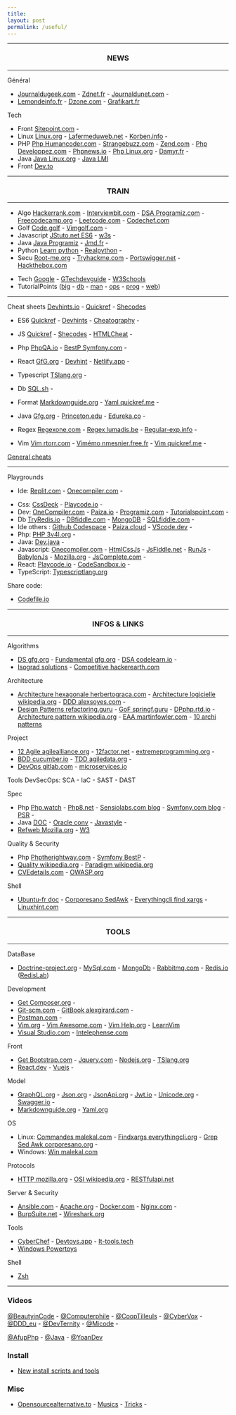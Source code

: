 ```yaml
---
title: 
layout: post
permalink: /useful/
---
```


---
### <center>NEWS</center>
---

Général  
* [Journaldugeek.com](https://www.journaldugeek.com/category/sur-le-web) - [Zdnet.fr](https://www.zdnet.fr) - [Journaldunet.com](https://www.journaldunet.com/web-tech) - 
* [Lemondeinfo.fr](https://www.lemondeinformatique.fr/internet-et-e-business-11.html) - [Dzone.com](https://dzone.com/web-development-programming-tutorials-tools-news) - [Grafikart.fr](https://grafikart.fr/blog)

Tech  
* Front [Sitepoint.com](https://www.sitepoint.com/) - 
* Linux [Linux.org](https://linuxfr.org) - [Lafermeduweb.net](https://www.lafermeduweb.net) - [Korben.info](https://korben.info) -
* PHP [Php Humancoder.com](https://news.humancoders.com/t/php) - [Strangebuzz.com](https://www.strangebuzz.com/fr) - [Zend.com](https://www.zend.com/blog) - 
[Php Developpez.com](https://php.developpez.com) - [Phpnews.io](https://phpnews.io) - [Php Linux.org](https://linuxfr.org/sections/php) - [Damyr.fr](https://www.damyr.fr) - 
* Java [Java Linux.org](https://linuxfr.org/sections/java) - [Java LMI](https://www.lemondeinformatique.fr/toute-l-actualite-produit-sur-java-42.html)
* Front [Dev.to](https://dev.to/)

---
### <center>TRAIN</center>
---

* Algo [Hackerrank.com](https://www.hackerrank.com) - [Interviewbit.com](https://www.interviewbit.com/courses/programming) - [DSA Programiz.com](https://www.programiz.com/dsa) - [Freecodecamp.org](https://www.freecodecamp.org/learn) - [Leetcode.com](https://leetcode.com/explore) - [Codechef.com](https://www.codechef.com)
* Golf [Code.golf](https://code.golf) - [Vimgolf.com](https://www.vimgolf.com) -
* Javascript [JStuto.net ES6](https://www.javascripttutorial.net/es6/) - [w3s](https://www.w3schools.com/js/js_es6.asp) - 
* Java [Java Programiz](https://www.programiz.com/java-programming) - [Jmd.fr](https://www.jmdoudoux.fr/accueil_java.htm) -
* Python [Learn python](https://www.learnpython.org) - [Realpython](https://realpython.com) -  
* Secu [Root-me.org](https://www.root-me.org) - [Tryhackme.com](https://tryhackme.com) - [Portswigger.net](https://portswigger.net/web-security) - [Hackthebox.com](https://www.hackthebox.com) 

- Tech [Google](https://developers.google.com/learn) - [GTechdevguide](https://techdevguide.withgoogle.com) - [W3Schools](https://www.w3schools.com)
- TutorialPoints ([big](https://www.tutorialspoint.com/big_data_tutorials.htm) - [db](https://www.tutorialspoint.com/database_tutorials.htm) - [man](https://www.tutorialspoint.com/management_tutorials.htm) - [ops](https://www.tutorialspoint.com/devops_tutorials.htm) - [prog](https://www.tutorialspoint.com/computer_programming_tutorials.htm) - [web](https://www.tutorialspoint.com/web_development_tutorials.htm))  

- - -
Cheat sheets
[Devhints.io](https://devhints.io) - [Quickref](https://quickref.me) - [Shecodes](http://cheatsheets.shecodes.io/)    

- ES6 [Quickref](https://quickref.me/es6.html) - [Devhints](https://devhints.io/es6) - [Cheatography](https://cheatography.com/romansemko/cheat-sheets/ecmascript-6-es6/) - 
- JS [Quickref](https://quickref.me/javascript.html) - [Shecodes](http://cheatsheets.shecodes.io/javascript) - [HTMLCheat](https://htmlcheatsheet.com/js) - 
- Php [PhpQA.io](https://phpqa.io) - [BestP Symfony.com](https://symfony.com/doc/current/best_practices.html) -
- React [GfG.org](https://www.geeksforgeeks.org/react-cheat-sheet/) - [Devhint](https://devhints.io/react) - [Netlify.app](https://react-typescript-cheatsheet.netlify.app) -
- Typescript [TSlang.org](https://www.typescriptlang.org/cheatsheets) -

- Db [SQL.sh](https://sql.sh) - 
- Format [Markdownguide.org](https://www.markdownguide.org/cheat-sheet) - [Yaml quickref.me](https://quickref.me/yaml.html) - 
- Java [Gfg.org](https://www.geeksforgeeks.org/java-cheat-sheet) - [Princeton.edu](https://introcs.cs.princeton.edu/java/11cheatsheet/) - [Edureka.co](https://www.edureka.co/blog/cheatsheets/java-cheat-sheet/) -
- Regex [Regexone.com](https://regexone.com) - [Regex lumadis.be](https://lumadis.be/regex) - [Regular-exp.info](https://www.regular-expressions.info) -
- Vim [Vim rtorr.com](https://vim.rtorr.com) - [Vimémo nmesnier.free.fr](http://nmesnier.free.fr/vim.html) - [Vim quickref.me](https://quickref.me/vim) -
    
[General cheats](https://github.com/cylmat/cheats/tree/main)

---
Playgrounds
- Ide: [Replit.com](https://replit.com/~) - [Onecompiler.com](https://onecompiler.com) -  

* Css: [CssDeck](https://cssdeck.com/) - [Playcode.io](https://playcode.io/css) -
* Dev: [OneCompiler.com](https://onecompiler.com) - [Paiza.io](https://paiza.io/en) - [Programiz.com](https://www.programiz.com/python-programming/online-compiler) - [Tutorialspoint.com](https://www.tutorialspoint.com/codingground.htm) - 
* Db [TryRedis.io](https://try.redis.io) - [DBfiddle.com](https://www.db-fiddle.com) - [MongoDB](https://mongoplayground.net) - [SQLfiddle.com](http://sqlfiddle.com) -
* Ide others : [Github Codespace](https://github.com/codespaces) - [Paiza.cloud](https://paiza.cloud) - [VScode.dev](https://vscode.dev) - 
* Php: [PHP 3v4l.org](https://3v4l.org) - 
* Java: [Dev.java](https://dev.java/playground) -
* Javascript: [Onecompiler.com](https://onecompiler.com/javascript/) - [HtmlCssJs](https://html-css-js.com/) - [JsFiddle.net](https://jsfiddle.net/) - [RunJs](https://runjs.co/) - [BabylonJs](https://playground.babylonjs.com/) - [Mozilla.org](https://developer.mozilla.org/en-US/play) - [JsComplete.com](https://jscomplete.com/playground) - 
* React: [Playcode.io](https://playcode.io/react) - [CodeSandbox.io](https://codesandbox.io/s) -
* TypeScript: [Typescriptlang.org](https://www.typescriptlang.org/play)
  
Share code:
- [Codefile.io](https://codefile.io)

---
### <center>INFOS & LINKS</center>
---

Algorithms  
* [DS gfg.org](https://www.geeksforgeeks.org/data-structures) - [Fundamental gfg.org](https://www.geeksforgeeks.org/fundamentals-of-algorithms) - [DSA codelearn.io](https://codelearn.io/learning/data-structure-and-algorithms) - 
* [Isograd solutions](https://www.isograd-testingservices.com/FR/solutions-challenges-de-code) - [Competitive hackerearth.com](https://www.hackerearth.com/fr/getstarted-competitive-programming)

Architecture   
* [Architecture hexagonale herbertograca.com](https://herbertograca.com/2017/11/16/explicit-architecture-01-ddd-hexagonal-onion-clean-cqrs-how-i-put-it-all-together) - [Architecture logicielle wikipedia.org](https://en.wikipedia.org/wiki/List_of_software_architecture_styles_and_patterns) - [DDD alexsoyes.com](https://alexsoyes.com/ddd-domain-driven-design) - 
* [Design Patterns refactoring.guru](https://refactoring.guru/fr/design-patterns) - [GoF springf.guru](https://springframework.guru/gang-of-four-design-patterns) - [DPphp.rtd.io](https://designpatternsphp.readthedocs.io) - [Architecture pattern wikipedia.org](https://en.wikipedia.org/wiki/Architectural_pattern) - [EAA martinfowler.com](https://martinfowler.com/eaaCatalog) - [10 archi patterns](https://towardsdatascience.com/10-common-software-architectural-patterns-in-a-nutshell-a0b47a1e9013)

Project
* [12 Agile agilealliance.org](https://www.agilealliance.org/agile101/12-principles-behind-the-agile-manifesto) - 
[12factor.net](https://12factor.net) - [extremeprogramming.org](http://www.extremeprogramming.org) - 
* [BDD cucumber.io](https://cucumber.io/docs/bdd) - [TDD agiledata.org](http://agiledata.org/essays/tdd.html) - 
* [DevOps gitlab.com](https://about.gitlab.com/topics/devops) - [microservices.io](https://microservices.io)
  
Tools DevSecOps: SCA - IaC - SAST - DAST

Spec  
* Php [Php.watch](https://php.watch/versions) - [Php8.net](https://www.php.net/releases/8.0/en.php) - 
[Sensiolabs.com blog](https://blog.sensiolabs.com) - [Symfony.com blog](https://symfony.com/blog) -  [PSR](https://www.php-fig.org/psr/) -
* Java [DOC](https://docs.oracle.com/en/java/) - [Oracle conv](https://www.oracle.com/java/technologies/javase/codeconventions-contents.html) - [Javastyle](https://geosoft.no/javastyle.html) - 
* [Refweb Mozilla.org](https://developer.mozilla.org/fr/docs/Web) - [W3](https://www.w3.org)  
  
Quality & Security
* Php [Phptherightway.com](https://phptherightway.com) - [Symfony BestP](https://symfony.com/doc/current/best_practices.html) -
* [Quality wikipedia.org](https://fr.wikipedia.org/wiki/Qualit%C3%A9_logicielle) - [Paradigm wikipedia.org](https://fr.m.wikipedia.org/wiki/Paradigme_(programmation)) 
* [CVEdetails.com]([cvedetails.com](https://www.cvedetails.com)) - [OWASP.org](https://owasp.org)

Shell
* [Ubuntu-fr doc](https://doc.ubuntu-fr.org) - [Corporesano SedAwk](http://www.corporesano.org/doc-site/grepawksed.html) - [Everythingcli find xargs](https://www.everythingcli.org/find-exec-vs-find-xargs) - [Linuxhint.com](https://linuxhint.com)

---
### <center>TOOLS</center>
---

DataBase  
* [Doctrine-project.org](https://www.doctrine-project.org) - [MySql.com](https://dev.mysql.com/doc) - [MongoDb](https://www.mongodb.com/docs) - [Rabbitmq.com](https://www.rabbitmq.com) - [Redis.io](https://redis.io) ([RedisLab](https://app.redislabs.com))

Development  
* [Get Composer.org](https://getcomposer.org/doc) - 
* [Git-scm.com](https://git-scm.com/doc) - [GitBook alexgirard.com](https://alexgirard.com/git-book) - 
* [Postman.com](https://www.postman.com) -  
* [Vim.org](https://www.vim.org) - [Vim Awesome.com](https://vimawesome.com) - [Vim Help.org](https://vimhelp.org) - [LearnVim](https://learnvim.irian.to/)
* [Visual Studio.com](https://code.visualstudio.com/docs) - [Intelephense.com](https://intelephense.com)

Front  
* [Get Bootstrap.com](https://getbootstrap.com/docs) - [Jquery.com](https://api.jquery.com) - [Nodejs.org](https://nodejs.org/en/docs) - [TSlang.org](https://www.typescriptlang.org/docs)
* [React.dev](https://react.dev) - [Vuejs](https://vuejs.org/) - 

Model  
* [GraphQL.org](https://graphql.org) - [Json.org](https://www.json.org) - [JsonApi.org](https://jsonapi.org) - [Jwt.io](https://jwt.io) - [Unicode.org](https://home.unicode.org) - [Swagger.io](https://swagger.io) - 
* [Markdownguide.org](https://www.markdownguide.org) - [Yaml.org](https://yaml.org)

OS  
+ Linux: [Commandes malekal.com](https://www.malekal.com/liste-des-commandes-linux) - [Findxargs everythingcli.org](https://www.everythingcli.org/find-exec-vs-find-xargs) - [Grep Sed Awk corporesano.org](http://www.corporesano.org/doc-site/grepawksed.html) - 
+ Windows: [Win malekal.com](https://www.malekal.com/liste-commandes-invite-de-commandes-windows)

Protocols  
* [HTTP mozilla.org](https://developer.mozilla.org/fr/docs/Web/HTTP) - [OSI wikipedia.org](https://fr.wikipedia.org/wiki/Mod%C3%A8le_OSI) - [RESTfulapi.net](https://restfulapi.net/hateoas)

Server & Security  
* [Ansible.com](https://www.ansible.com) - [Apache.org](https://httpd.apache.org) - [Docker.com](https://docs.docker.com) - [Nginx.com](https://docs.nginx.com) - 
* [BurpSuite.net](https://portswigger.net/burp) - [Wireshark.org](https://www.wireshark.org)

Tools  
* [CyberChef](https://gchq.github.io/CyberChef) - [Devtoys.app](https://devtoys.app) - [It-tools.tech](https://it-tools.tech)
* [Windows Powertoys](https://learn.microsoft.com/en-us/windows/powertoys)

Shell
* [Zsh](https://zsh.sourceforge.io/Doc)  

---
### Videos  
[@BeautyinCode](https://www.youtube.com/@BeautyinCode) - 
[@Computerphile](https://www.youtube.com/@Computerphile) - 
[@CoopTilleuls](https://www.youtube.com/@coopTilleuls) - 
[@CyberVox](https://www.youtube.com/@CyberVox) - 
[@DDD_eu](https://www.youtube.com/@ddd_eu) - 
[@DevTernity](https://www.youtube.com/@DevTernity) - 
[@Micode](https://www.youtube.com/@Micode) -  
  
[@AfupPhp](https://www.youtube.com/@afupPHP) - 
[@Java](https://www.youtube.com/@java) - 
[@YoanDev](https://m.youtube.com/@yoandevco)

### Install
- [New install scripts and tools](https://github.com/cylmat/docs/tree/main/install)
  
### Misc  
- [Opensourcealternative.to](https://www.opensourcealternative.to) - [Musics](https://cylmat.github.io/musics) - [Tricks](https://cylmat.github.io/tricks) - 
